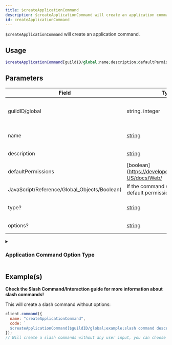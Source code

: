 ```yaml
---
title: $createApplicationCommand
description: $createApplicationCommand will create an application command.
id: createApplicationCommand
---
```


`$createApplicationCommand` will create an application command.

## Usage

```php
$createApplicationCommand[guildID/global;name;description;defaultPermission;type?;options?]
```

## Parameters

| Field                                        | Type                                                                                              | Description                                                                 | Required |
| -------------------------------------------- | ------------------------------------------------------------------------------------------------- | --------------------------------------------------------------------------- | :------: |
| guildID/global                               | string. integer                                                                                   | Application command type. <br/> 1. **global** <br/> 2. **specific guildID** |   true   |
| name                                         | [string](https://developer.mozilla.org/en-US/docs/Web/JavaScript/Reference/Global_Objects/String) | Application command name, must be lowercase.                                |   true   |
| description                                  | [string](https://developer.mozilla.org/en-US/docs/Web/JavaScript/Reference/Global_Objects/String) | Application command description.                                            |   true   |
| defaultPermissions                           | [boolean](https://developer.mozilla.org/en-US/docs/Web/                                           |
| JavaScript/Reference/Global_Objects/Boolean) | If the command should follow the default permissions.                                             | true                                                                        |
| type?                                        | [string](https://developer.mozilla.org/en-US/docs/Web/JavaScript/Reference/Global_Objects/String) | The application command type. (slash/user/message)                          |  false   |
| options?                                     | [string](https://developer.mozilla.org/en-US/docs/Web/JavaScript/Reference/Global_Objects/String) | Application command options.                                                |  false   |

<details>
  <summary><h3> Application Command Option Type </h3></summary>

| NAME              | ID  | NOTE                                                                                         |
| ----------------- | --- | -------------------------------------------------------------------------------------------- |
| SUB_COMMAND       | 1   |                                                                                              |
| SUB_COMMAND_GROUP | 2   |                                                                                              |
| STRING            | 3   |                                                                                              |
| INTEGER           | 4   | Any Integer between -2^53 and 2^53                                                           |
| BOOLEAN           | 5   |                                                                                              |
| USER              | 6   |                                                                                              |
| CHANNEL           | 7   | Includes all channel types + categories                                                      |
| ROLE              | 8   |                                                                                              |
| MENTIONABLE       | 9   | Includes users and roles                                                                     |
| NUMBER            | 10  | Any double between -2^53 and 2^53                                                            |
| ATTACHMENT        | 11  | [attachment](https://discord.com/developers/docs/resources/channel#attachment-object) object |

**You can find more information in the [official documentation of Discord's API](https://discord.com/developers/docs/interactions/application-commands#application-command-object-application-command-option-type).**

</details>

## Example(s)

**Check the Slash Command/Interaction guide for more information about slash commands!**

This will create a slash command without options:

```js
client.command({
  name: "createApplicationCommand",
  code: `
  $createApplicationCommand[$guildID/global;example;slash command description!;true;slash]`,
});
// Will create a slash commands without any user input, you can choose between global/$guildID to create a command globally or only for a specific guild.
```
